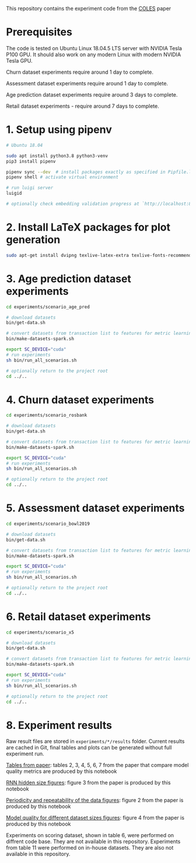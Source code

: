 This repository contains the experiment code from the [COLES](https://doi.org/10.1145/3514221.3526129) paper

# Prerequisites

The code is tested on Ubuntu Linux 18.04.5 LTS server with NVIDIA Tesla P100 GPU. It should also work on any modern Linux with modern NVIDIA Tesla GPU.

Churn dataset experiments require around 1 day to complete.

Assessment dataset experiments require around 1 day to complete.

Age prediction dataset experiments require around 3 days to complete.

Retail dataset experiments - require around 7 days to complete.

# 1. Setup using pipenv

```sh
# Ubuntu 18.04

sudo apt install python3.8 python3-venv
pip3 install pipenv

pipenv sync --dev  # install packages exactly as specified in Pipfile.lock
pipenv shell # activate virtual environment

# run luigi server
luigid

# optionally check embedding validation progress at `http://localhost:8082/`
```

# 2. Install LaTeX packages for plot generation

```sh
sudo apt-get install dvipng texlive-latex-extra texlive-fonts-recommended cm-super
```

# 3. Age prediction dataset experiments

```sh
cd experiments/scenario_age_pred

# download datasets
bin/get-data.sh

# convert datasets from transaction list to features for metric learning
bin/make-datasets-spark.sh

export SC_DEVICE="cuda"
# run experiments
sh bin/run_all_scenarios.sh

# optionally return to the project root
cd ../..
```

# 4. Churn dataset experiments

```sh
cd experiments/scenario_rosbank

# download datasets
bin/get-data.sh

# convert datasets from transaction list to features for metric learning
bin/make-datasets-spark.sh

export SC_DEVICE="cuda"
# run experiments
sh bin/run_all_scenarios.sh

# optionally return to the project root
cd ../..
```

# 5. Assessment dataset experiments

 ```sh
cd experiments/scenario_bowl2019

# download datasets
bin/get-data.sh

# convert datasets from transaction list to features for metric learning
bin/make-datasets-spark.sh

export SC_DEVICE="cuda"
# run experiments
sh bin/run_all_scenarios.sh

# optionally return to the project root
cd ../..
```

# 6. Retail dataset experiments

```sh
cd experiments/scenario_x5

# download datasets
bin/get-data.sh

# convert datasets from transaction list to features for metric learning
bin/make-datasets-spark.sh

export SC_DEVICE="cuda"
# run experiments
sh bin/run_all_scenarios.sh

# optionally return to the project root
cd ../..
```

# 8. Experiment results

Raw result files are stored in `experiments/*/results` folder. Current results are cached in Git, final tables and plots can be generated without full experiment run.

[Tables from paper](experiments/notebooks/collect_tables.ipynb): tables 2, 3, 4, 5, 6, 7 from the paper that compare model quality metrics are produced by this notebook

[RNN hidden size figures](experiments/notebooks/hidden_size_figures.ipynb): figure 3 from the paper is produced by this notebook

[Periodicity and repeatability of the data figures](experiments/notebooks/kl_cyclostationarity.ipynb): figure 2 from the paper is produced by this notebook

[Model quality for different dataset sizes figures](experiments/notebooks/semi_supervised_figures.ipynb): figure 4 from the paper is produced by this notebook

Experiments on scoring dataset, shown in table 6, were performed on diffrent code base. They are not available in this repository. Experiments from table 11 were performed on in-house datasets. They are also not available in this repository.
